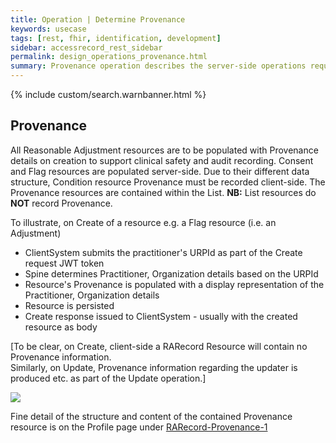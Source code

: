 ```yaml
---
title: Operation | Determine Provenance
keywords: usecase
tags: [rest, fhir, identification, development]
sidebar: accessrecord_rest_sidebar
permalink: design_operations_provenance.html
summary: Provenance operation describes the server-side operations required to populate, cache and return Provenance information (Practitioner and Organisation information) for all Reasonable Adjustment Flag components on Spine via the FHIR&reg; Reasonable Adjustments API
---
```

{% include custom/search.warnbanner.html %}

## Provenance ##

All Reasonable Adjustment resources are to be populated with Provenance details on creation to support clinical safety and audit recording. 
Consent and Flag resources are populated server-side.
Due to their different data structure, Condition resource Provenance must be recorded client-side. The Provenance resources are contained within the List.
**NB:** List resources do **NOT** record Provenance.

To illustrate, on Create of a resource e.g. a Flag resource (i.e. an Adjustment)
* ClientSystem submits the practitioner's URPId as part of the Create request JWT token
* Spine determines Practitioner, Organization details based on the URPId
* Resource's Provenance is populated with a display representation of the Practitioner, Organization details
* Resource is persisted
* Create response issued to ClientSystem - usually with the created resource as body

[To be clear, on Create, client-side a RARecord Resource will contain no Provenance information.  
Similarly, on Update, Provenance information regarding the updater is produced etc. as part of the Update operation.]

<img src="images/sequenceDiagrams/Provenance.png">

Fine detail of the structure and content of the contained Provenance resource is on the Profile page under [RARecord-Provenance-1](explore_profile.html#RARecord-Provenance-1)

